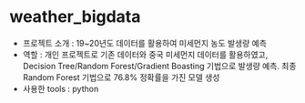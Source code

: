 # weather_bigdata

* 프로젝트 소개 : 19~20년도 데이터를 활용하여 미세먼지 농도 발생량 예측
* 역할 : 개인 프로젝트로 기존 데이터와 중국 미세먼지 데이터를 활용하였고, Decision Tree/Random Forest/Gradient Boasting 기법으로 발생량 예측. 최종 Random Forest 기법으로 76.8% 정확률을 가진 모델 생성
* 사용한 tools : python
